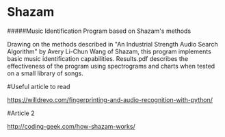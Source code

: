 Shazam 
======

#####Music Identification Program based on Shazam's methods


Drawing on the methods described in "An Industrial Strength Audio Search Algorithm" by Avery Li-Chun Wang of Shazam, this program implements basic music identification capabilities. Results.pdf describes the effectiveness of the program using spectrograms and charts when tested on a small library of songs.

#Useful article to read

https://willdrevo.com/fingerprinting-and-audio-recognition-with-python/

#Article 2

http://coding-geek.com/how-shazam-works/
